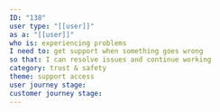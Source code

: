 ```yaml
---
ID: "138"
user type: "[[user]]"
as a: "[[user]]"
who is: experiencing problems
I need to: get support when something goes wrong
so that: I can resolve issues and continue working
category: trust & safety
theme: support access
user journey stage:
customer journey stage:
---
```

